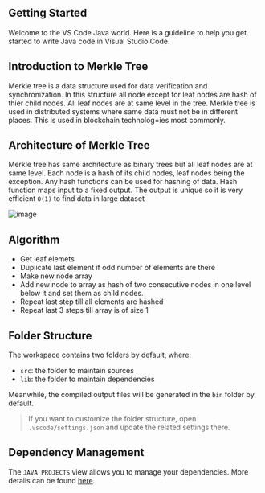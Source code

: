 ## Getting Started

Welcome to the VS Code Java world. Here is a guideline to help you get started to write Java code in Visual Studio Code.

## Introduction to Merkle Tree

Merkle tree is a data structure used for data verification and synchronization.
In this structure all node except for leaf nodes are hash of thier child nodes. All leaf nodes are at same level in the tree.
Merkle tree is used in distributed systems where same data must not be in different places. This is used in blockchain technolog=ies most commonly.

## Architecture of Merkle Tree

Merkle tree has same architecture as binary trees but all leaf nodes are at same level. Each node is a hash of its child nodes, leaf nodes being the exception.
Any hash functions can be used for hashing of data. Hash function maps input to a fixed output. The output is unique so it is very efficient `O(1)` to find data in large dataset

![image](https://user-images.githubusercontent.com/66357015/165552624-5e98498f-1d20-4d1d-9bea-adb7128d19fe.png)

## Algorithm
- Get leaf elemets
- Duplicate last element if odd number of elements are there
- Make new node array
- Add new node to array as hash of two consecutive nodes in one level below it and set them as child nodes. 
- Repeat last step till all elements are hashed
- Repeat last 3 steps till array is of size 1

## Folder Structure

The workspace contains two folders by default, where:

- `src`: the folder to maintain sources
- `lib`: the folder to maintain dependencies

Meanwhile, the compiled output files will be generated in the `bin` folder by default.

> If you want to customize the folder structure, open `.vscode/settings.json` and update the related settings there.

## Dependency Management

The `JAVA PROJECTS` view allows you to manage your dependencies. More details can be found [here](https://github.com/microsoft/vscode-java-dependency#manage-dependencies).
